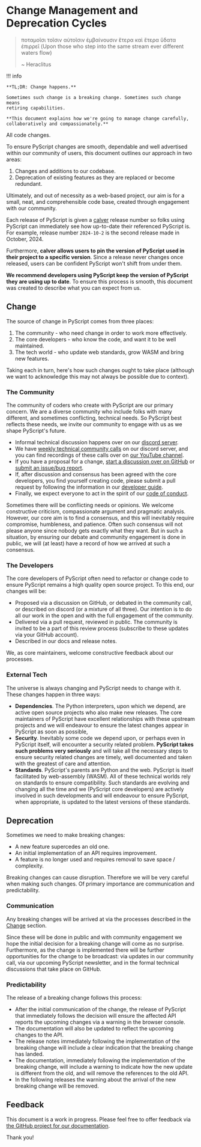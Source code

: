 # Change Management and Deprecation Cycles

> ποταμοῖσι τοῖσιν αὐτοῖσιν ἐμβαίνουσιν ἕτερα καὶ ἕτερα ὕδατα ἐπιρρεῖ
> (Upon those who step into the same stream ever different waters flow)
>
> ~ Heraclitus

!!! info

    **TL;DR: Change happens.**

    Sometimes such change is a breaking change. Sometimes such change means
    retiring capabilities.

    **This document explains how we're going to manage change carefully,
    collaboratively and compassionately.**

All code changes.

To ensure PyScript changes are smooth, dependable and well advertised within
our community of users, this document outlines our approach in two areas:

1. Changes and additions to our codebase.
2. Deprecation of existing features as they are replaced or become redundant.

Ultimately, and out of necessity as a web-based project, our aim is for a
small, neat, and comprehensible code base, created through engagement with our
community.

Each release of PyScript is given a [calver](https://calver.org/) release
number so folks using PyScript can immediately see how up-to-date their
referenced PyScript is. For example, release number `2024-10-2` is the second
release made in October, 2024.

Furthermore, **calver allows users to pin the version of PyScript used in their
project to a specific version**. Since a release never changes once released,
users can be confident PyScript won't shift from under them.

**We recommend developers using PyScript keep the version of PyScript they are
using up to date**. To ensure this process is smooth, this document was
created to describe what you can expect from us.

## Change

The source of change in PyScript comes from three places:

1. The community - who need change in order to work more effectively.
2. The core developers - who know the code, and want it to be well maintained.
3. The tech world - who update web standards, grow WASM and bring new features.

Taking each in turn, here's how such changes ought to take place (although we
want to acknowledge this may not always be possible due to context).

### The Community

The community of coders who create with PyScript are our primary concern. We
are a diverse community who include folks with many different, and sometimes
conflicting, technical needs. So PyScript best reflects these needs, we invite
our community to engage with us as we shape PyScript's future.

* Informal technical discussion happens over on our
  [discord server](https://discord.gg/HxvBtukrg2).
* We have
  [weekly technical community calls](https://discord.gg/CxkMkSa3Zk?event=1303877626154323968)
  on our discord server, and you can find recordings of these calls over on
  [our YouTube channel](https://www.youtube.com/@PyScriptTV).
* If you have a proposal for a change,
  [start a discussion over on GitHub](https://github.com/pyscript/pyscript/discussions)
  or [submit an issue/bug report](https://github.com/pyscript/pyscript/issues).
* If, after discussion and consensus has been agreed with the core developers,
  you find yourself creating code, please submit a pull request by following
  the information in our [developer guide](../developers).
* Finally, we expect everyone to act in the spirit of our
  [code of conduct](../conduct/).

Sometimes there will be conflicting needs or opinions. We welcome constructive
criticism, compassionate argument and pragmatic analysis. However, our core aim
is to find a consensus, and this will inevitably require compromise,
humbleness, and patience. Often such consensus will not please anyone since
nobody gets exactly what they want. But in such a situation, by ensuring our
debate and community engagement is done in public, we will (at least) have a
record of how we arrived at such a consensus.

### The Developers

The core developers of PyScript often need to refactor or change code to ensure
PyScript remains a high quality open source project. To this end, our changes
will be:

* Proposed via a discussion on GitHub, or debated in the community call,
  or described on discord (or a mixture of all three). Our intention is to do
  all our work in the open and with the full engagement of the community.
* Delivered via a pull request, reviewed in public. The community is invited to
  be a part of this review process (subscribe to these updates
  via your GitHub account).
* Described in our docs and release notes.

We, as core maintainers, welcome constructive feedback about our processes.

### External Tech

The universe is always changing and PyScript needs to change with it. These
changes happen in three ways:

* **Dependencies**. The Python interpreters, upon which we depend, are active
  open source projects who also make new releases. The core maintainers of
  PyScript have excellent relationships with these upstream projects and we
  will endeavour to ensure the latest changes appear in PyScript as soon as
  possible,
* **Security**. Inevitably some code we depend upon, or perhaps even
  in PyScript itself, will encounter a security related problem. **PyScript
  takes such problems very seriously** and will take all the necessary steps to
  ensure security related changes are timely, well documented and taken with
  the greatest of care and attention.
* **Standards**. PyScript's parents are Python and the web. PyScript is itself
  facilitated by web-assembly (WASM). All of these technical worlds rely on
  standards to ensure compatibility. Such standards are evolving and changing
  all the time and we (PyScript core developers) are actively involved in such
  developments and will endeavour to ensure PyScript, when appropriate, is
  updated to the latest versions of these standards.

## Deprecation

Sometimes we need to make breaking changes:

* A new feature supercedes an old one.
* An initial implementation of an API requires improvement.
* A feature is no longer used and requires removal to save space / complexity.

Breaking changes can cause disruption. Therefore we will be very careful when
making such changes. Of primary importance are communication and
predictability.

### Communication

Any breaking changes will be arrived at via the processes described in the
[Change](#change) section.

Since these will be done in public and with community engagement we hope the
initial decision for a breaking change will come as no surprise. Furthermore,
as the change is implemented there will be further opportunities for the change
to be broadcast: via updates in our community call, via our upcoming PyScript
newsletter, and in the formal technical discussions that take place on GitHub.

### Predictability

The release of a breaking change follows this process:

* After the initial communication of the change, the release of PyScript that
  immediately follows the decision will ensure the affected API reports the
  upcoming changes via a warning in the browser console.
* The documentation will also be updated to reflect the upcoming changes to the
  API.
* The release notes immediately following the implementation of the
  breaking change will include a clear indication that the breaking change has
  landed.
* The documentation, immediately following the implementation of the breaking
  change, will include a warning to indicate how the new update is different
  from the old, and will remove the references to the old API.
* In the following releases the warning about the arrival of the new breaking
  change will be removed.

## Feedback

This document is a work in progress. Please feel free to offer feedback via
[the GitHub project for our documentation](https://github.com/pyscript/docs).

Thank you!
